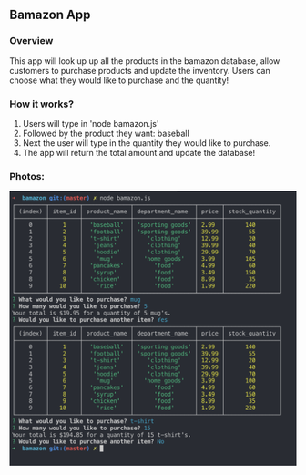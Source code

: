 ## Bamazon App

### Overview

This app will look up up all the products in the bamazon database, allow customers to purchase products and update the inventory.  Users can choose what they would like to purchase and the quantity!

### How it works?

1) Users will type in 'node bamazon.js' 
2) Followed by the product they want: baseball
3) Next the user will type in the quantity they would like to purchase. 
4) The app will return the total amount and update the database!


### Photos:

![Screenshot](/pics/screenshot.png)
